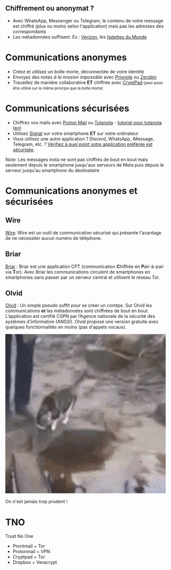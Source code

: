 <section>
    <h1 class="r-fit-text">Chiffrement ou anonymat ?</h1>
</section>


-   Avec WhatsApp, Messenger ou Telegram, le contenu de votre message
    est chiffré (plus ou moins selon l\'application) mais pas les
    adresses des correspondants
-   Les métadonnées suffisent. Ex :
    [Verizon](http://www.theguardian.com/world/2013/jun/06/nsa-phone-records-verizon-court-order),
    les [fadettes du
    Monde](http://www.lemonde.fr/societe/article/2013/11/14/fadettes-du-monde-philippe-courroye-devant-le-csm_3513762_3224.html)



Communications anonymes
=========


<ul>
    <li>Créez et utilisez un boîte morte, déconnectée de votre identité</li>
    <li class="fragment">Envoyez des notes <em>à la mission impossible</em> avec <a href="https://privnote.com/">Privnote</a> ou <a href="https://zerobin.net/">Zerobin</a></li>
    <li class="fragment">Travaillez de manière collaborative <strong>ET</strong> chiffrée avec <a href="https://cryptpad.fr/what-is-cryptpad.html">CryptPad</a><small> (peut aussi être utilisé sur le même principe que la boîte morte)</small></a></li>
</ul>



Communications sécurisées
=========


<ul>
    <li>Chiffrez vos mails avec <a href="https://protonmail.com/">Proton Mail</a> ou <a href="https://tutanota.com/">Tutanota</a> - <a href="https://www.youtube.com/watch?v=r2pJ5h7a_o8">tutoriel pour tutanota (en)</a> </li>
    <li class="fragment">Utilisez <a href="https://signal.org/">Signal</a> sur votre smartphone <strong>ET</strong> sur votre ordinateur</li>
    <li class="fragment">Vous utilisez une autre application ? Discord, WhatsApp, iMessage, Telegram, etc. ? <a href="https://www.messenger-matrix.de/messenger-matrix-en.html">Vérifiez à quel point votre application préférée est sécurisée</a>.</li>
</ul>
Note: Les messages insta ne sont pas chiffrés de bout en bout mais seulement depuis le smartphone jusqu'aux serveurs de Meta puis depuis le serveur jusqu'au smartphone du destinataire</aside>



Communications anonymes et sécurisées
=============


Wire
---
[Wire](https://wire.com/en/ "https://wire.com/en/"): Wire est un outil de communication sécurisé qui présente l'avantage de ne nécessiter aucun numéro de téléphone.


Briar
---
[Briar](https://briarproject.org/download-briar/ "https://briarproject.org/download-briar/") : Briar est une application CPT (communication **C**hiffrée en **P**air-à-pair via **T**or). Avec Briar les communications circulent de smartphones en smartphones sans passer par un serveur central et utilisent le réseau Tor.


Olvid
---
[Olvid](https://olvid.io/) :  Un simple pseudo suffit pour se créer un comtpe. Sur Olvid les communications **et** les métadonnées sont chiffrées de bout en bout. L’application est certifié CSPN par l’Agence nationale de la sécurité des systèmes d’information (ANSSI). Olvid propose une version gratuite avec quelques fonctionnalités en moins (pas d'appels vocaux).


<img src="/assets/i/careful.gif" alt="On n'est jamais trop prudent" title="On n'est jamais trop prudent" width="" height="500" />

On n'est jamais trop prudent !


TNO
===

Trust No One

-   Prontmail + Tor
-   Protonmail + VPN
-   Cryptpad + Tor
-   Dropbox + Veracrypt
